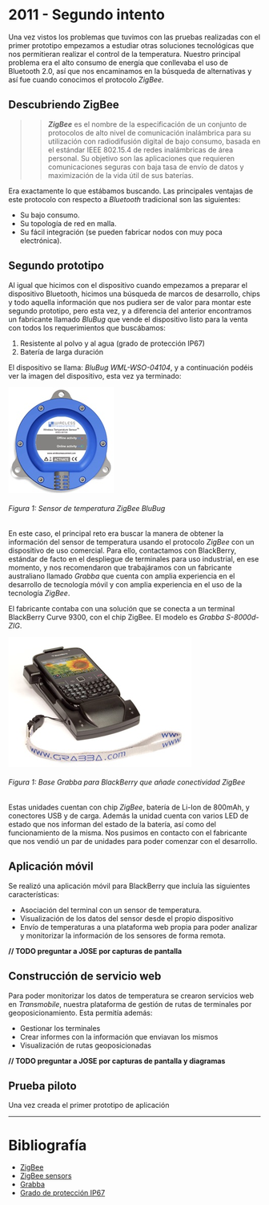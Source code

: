 # 2011 - Segundo intento

Una vez vistos los problemas que tuvimos con las pruebas realizadas con el primer prototipo empezamos a estudiar otras soluciones tecnológicas que nos permitieran realizar el control de la temperatura. Nuestro principal problema era el alto consumo de energía que conllevaba el uso de Bluetooth 2.0, así que nos encaminamos en la búsqueda de alternativas y así fue cuando conocimos el protocolo *ZigBee.*

## Descubriendo ZigBee

>>***ZigBee*** es el nombre de la especificación de un conjunto de protocolos de alto nivel de comunicación inalámbrica para su utilización con radiodifusión digital de bajo consumo, basada en el estándar IEEE 802.15.4 de redes inalámbricas de área personal. Su objetivo son las aplicaciones que requieren comunicaciones seguras con baja tasa de envío de datos y maximización de la vida útil de sus baterías.

Era exactamente lo que estábamos buscando. Las principales ventajas de este protocolo con respecto a *Bluetooth* tradicional son las siguientes:

- Su bajo consumo.
- Su topología de red en malla.
- Su fácil integración (se pueden fabricar nodos con muy poca electrónica).

## Segundo prototipo

Al igual que hicimos con el dispositivo cuando empezamos a preparar el dispositivo Bluetooth, hicimos una búsqueda de marcos de desarrollo, chips y todo aquella información que nos pudiera ser de valor para montar este segundo prototipo, pero esta vez, y a diferencia del anterior encontramos un fabricante llamado *BluBug* que vende el dispositivo listo para la venta con todos los requerimientos que buscábamos:

1.	Resistente al polvo y al agua (grado de protección IP67)
2.	Batería de larga duración

El dispositivo se llama: *BluBug WML-WSO-04104*, y a continuación podéis ver la imagen del dispositivo, esta vez ya terminado:

![Figura 1](./imagenes/blubug_sensor.jpg)
###### *Figura 1: Sensor de temperatura ZigBee BluBug*

En este caso, el principal reto era buscar la manera de obtener la información del sensor de temperatura usando el protocolo *ZigBee* con un dispositivo de uso comercial. Para ello, contactamos con BlackBerry, estándar de facto en el despliegue de terminales para uso industrial, en ese momento, y nos recomendaron que trabajáramos con un fabricante australiano llamado *Grabba* que cuenta con amplia experiencia en el desarrollo de tecnología móvil y con amplia experiencia en el uso de la tecnología *ZigBee*.

El fabricante contaba con una solución que se conecta a un terminal BlackBerry Curve 9300, con el chip ZigBee. El modelo es *Grabba S-8000d-ZIG*.

![Figura 2](./imagenes/grabba_base_zigbee.jpg)
###### *Figura 1: Base Grabba para BlackBerry que añade conectividad ZigBee*

Estas unidades cuentan con chip *ZigBee*, batería de Li-Ion de 800mAh, y conectores USB y de carga. Además la unidad cuenta con varios LED de estado que nos informan del estado de la batería, así como del funcionamiento de la misma.
Nos pusimos en contacto con el fabricante que nos vendió un par de unidades para poder comenzar con el desarrollo.

## Aplicación móvil

Se realizó una aplicación móvil para BlackBerry que incluía las siguientes características:

- Asociación del terminal con un sensor de temperatura.
- Visualización de los datos del sensor desde el propio dispositivo
- Envío de temperaturas a una plataforma web propia para poder analizar y monitorizar la información de los sensores de forma remota.


**// TODO preguntar a JOSE por capturas de pantalla**

## Construcción de servicio web

Para poder monitorizar los datos de temperatura se crearon servicios web en *Transmobile*, nuestra plataforma de gestión de rutas de terminales por geoposicionamiento. Esta permitía además:

- Gestionar los terminales 
- Crear informes con la información que enviavan los mismos
- Visualización de rutas geoposicionadas

**// TODO preguntar a JOSE por capturas de pantalla y diagramas**


## Prueba piloto

Una vez creada el primer prototipo de aplicación

----------


# Bibliografía

- [ZigBee](http://es.wikipedia.org/wiki/ZigBee)
- [ZigBee sensors](http://www.zigbeesensors.co.uk)
- [Grabba](http://www.grabba.com/)
- [Grado de protección IP67](http://es.wikipedia.org/wiki/Grado_de_protecci%C3%B3n_IP)
